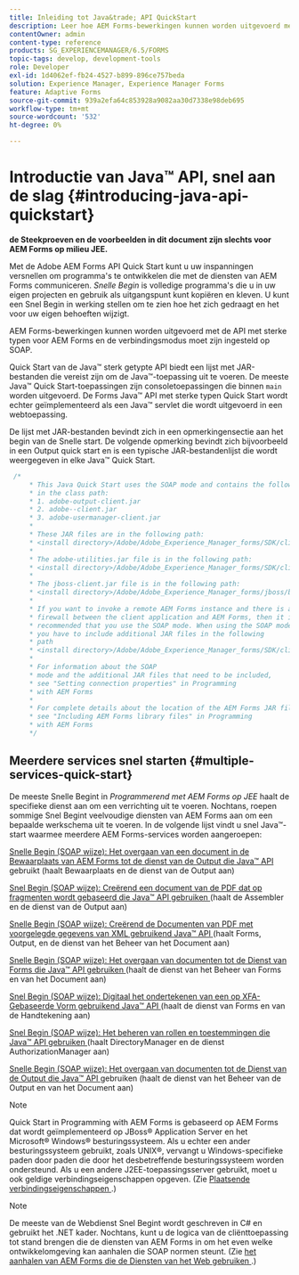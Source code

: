 ```yaml
---
title: Inleiding tot Java&trade; API QuickStart
description: Leer hoe AEM Forms-bewerkingen kunnen worden uitgevoerd met de AEM Forms Java&trade; sterk getypte API ingeschakeld met SOAP verbinding.
contentOwner: admin
content-type: reference
products: SG_EXPERIENCEMANAGER/6.5/FORMS
topic-tags: develop, development-tools
role: Developer
exl-id: 1d4062ef-fb24-4527-b899-896ce757beda
solution: Experience Manager, Experience Manager Forms
feature: Adaptive Forms
source-git-commit: 939a2efa64c853928a9082aa30d7338e98deb695
workflow-type: tm+mt
source-wordcount: '532'
ht-degree: 0%

---
```


# Introductie van Java™ API, snel aan de slag {#introducing-java-api-quickstart}

**de Steekproeven en de voorbeelden in dit document zijn slechts voor AEM Forms op milieu JEE.**

Met de Adobe AEM Forms API Quick Start kunt u uw inspanningen versnellen om programma&#39;s te ontwikkelen die met de diensten van AEM Forms communiceren. *Snelle Begin* is volledige programma&#39;s die u in uw eigen projecten en gebruik als uitgangspunt kunt kopiëren en kleven. U kunt een Snel Begin in werking stellen om te zien hoe het zich gedraagt en het voor uw eigen behoeften wijzigt.

AEM Forms-bewerkingen kunnen worden uitgevoerd met de API met sterke typen voor AEM Forms en de verbindingsmodus moet zijn ingesteld op SOAP.

Quick Start van de Java™ sterk getypte API biedt een lijst met JAR-bestanden die vereist zijn om de Java™-toepassing uit te voeren. De meeste Java™ Quick Start-toepassingen zijn consoletoepassingen die binnen `main` worden uitgevoerd. De Forms Java™ API met sterke typen Quick Start wordt echter geïmplementeerd als een Java™ servlet die wordt uitgevoerd in een webtoepassing.

De lijst met JAR-bestanden bevindt zich in een opmerkingensectie aan het begin van de Snelle start. De volgende opmerking bevindt zich bijvoorbeeld in een Output quick start en is een typische JAR-bestandenlijst die wordt weergegeven in elke Java™ Quick Start.

```java
 /*
     * This Java Quick Start uses the SOAP mode and contains the following JAR files
     * in the class path:
     * 1. adobe-output-client.jar
     * 2. adobe--client.jar
     * 3. adobe-usermanager-client.jar
     *
     * These JAR files are in the following path:
     * <install directory>/Adobe/Adobe_Experience_Manager_forms/SDK/client-libs/common
     *
     * The adobe-utilities.jar file is in the following path:
     * <install directory>/Adobe/Adobe_Experience_Manager_forms/SDK/client-libs/jboss
     *
     * The jboss-client.jar file is in the following path:
     * <install directory>/Adobe/Adobe_Experience_Manager_forms/jboss/bin/client
     *
     * If you want to invoke a remote AEM Forms instance and there is a
     * firewall between the client application and AEM Forms, then it is
     * recommended that you use the SOAP mode. When using the SOAP mode,
     * you have to include additional JAR files in the following
     * path
     * <install directory>/Adobe/Adobe_Experience_Manager_forms/SDK/client-libs/thirdparty
     *
     * For information about the SOAP
     * mode and the additional JAR files that need to be included,
     * see "Setting connection properties" in Programming
     * with AEM Forms
     *
     * For complete details about the location of the AEM Forms JAR files,
     * see "Including AEM Forms library files" in Programming
     * with AEM Forms
     */
```

## Meerdere services snel starten {#multiple-services-quick-start}

De meeste Snelle Begint in *Programmerend met AEM Forms op JEE* haalt de specifieke dienst aan om een verrichting uit te voeren. Nochtans, roepen sommige Snel Begint veelvoudige diensten van AEM Forms aan om een bepaalde werkschema uit te voeren. In de volgende lijst vindt u snel Java™-start waarmee meerdere AEM Forms-services worden aangeroepen:

[ Snelle Begin (SOAP wijze): Het overgaan van een document in de Bewaarplaats van AEM Forms tot de dienst van de Output die Java™ API ](/help/forms/developing/output-service-java-api-quick.md#quick-start-soap-mode-passing-a-document-located-in-the-repository-to-the-output-service-using-the-java-api) gebruikt (haalt Bewaarplaats en de dienst van de Output aan)

[ Snel Begin (SOAP wijze): Creërend een document van de PDF dat op fragmenten wordt gebaseerd die Java™ API gebruiken ](/help/forms/developing/output-service-java-api-quick.md#quick-start-soap-mode-creating-a-pdf-document-based-on-fragments-using-the-java-api) (haalt de Assembler en de dienst van de Output aan)

[ Snelle Begin (SOAP wijze): Creërend de Documenten van PDF met voorgelegde gegevens van XML gebruikend Java™ API ](/help/forms/developing/forms-service-api-quick-starts.md#quick-start-soap-mode-creating-pdf-documents-with-submitted-xml-data-using-the-java-api) (haalt Forms, Output, en de dienst van het Beheer van het Document aan)

[ Snelle Begin (SOAP wijze): Het overgaan van documenten tot de Dienst van Forms die Java™ API gebruiken ](/help/forms/developing/forms-service-api-quick-starts.md#quick-start-soap-mode-passing-documents-to-the-forms-service-using-the-java-api) (haalt de dienst van het Beheer van Forms en van het Document aan)

[ Snel Begin (SOAP wijze): Digitaal het ondertekenen van een op XFA-Gebaseerde Vorm gebruikend Java™ API ](/help/forms/developing/signature-service-java-api-quick.md#quick-start-soap-mode-digitally-signing-a-xfa-based-form-using-the-java-api) (haalt de dienst van Forms en van de Handtekening aan)

[ Snel Begin (SOAP wijze): Het beheren van rollen en toestemmingen die Java™ API gebruiken ](/help/forms/developing/user-manager-java-api-quick.md#quick-start-soap-mode-managing-roles-and-permissions-using-the-java-api) (haalt DirectoryManager en de dienst AuthorizationManager aan)

[ Snelle Begin (SOAP wijze): Het overgaan van documenten tot de Dienst van de Output die Java™ API ](/help/forms/developing/output-service-java-api-quick.md#quick-start-soap-mode-passing-documents-to-the-output-service-using-the-java-api) gebruiken (haalt de dienst van het Beheer van de Output en van het Document aan)

>[!NOTE]
>
>Quick Start in Programming with AEM Forms is gebaseerd op AEM Forms dat wordt geïmplementeerd op JBoss® Application Server en het Microsoft® Windows® besturingssysteem. Als u echter een ander besturingssysteem gebruikt, zoals UNIX®, vervangt u Windows-specifieke paden door paden die door het desbetreffende besturingssysteem worden ondersteund. Als u een andere J2EE-toepassingsserver gebruikt, moet u ook geldige verbindingseigenschappen opgeven. (Zie [ Plaatsende verbindingseigenschappen ](/help/forms/developing/invoking-aem-forms-using-java.md#setting-connection-properties).)

>[!NOTE]
>
>De meeste van de Webdienst Snel Begint wordt geschreven in C# en gebruikt het .NET kader. Nochtans, kunt u de logica van de cliënttoepassing tot stand brengen die de diensten van AEM Forms in om het even welke ontwikkelomgeving kan aanhalen die SOAP normen steunt. (Zie [ het aanhalen van AEM Forms die de Diensten van het Web gebruiken ](/help/forms/developing/invoking-aem-forms-using-web.md#invoking-aem-forms-using-web-services).)
